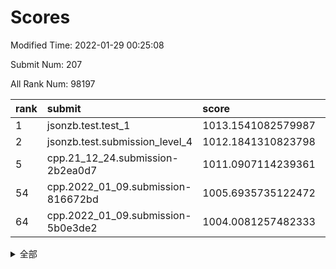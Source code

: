 # Scores

Modified Time: 2022-01-29 00:25:08

Submit Num: 207

All Rank Num: 98197

| rank |               submit               |       score        |       sigma        | pk_num |
| :--- | :--------------------------------- | :----------------- | :----------------- | :----- |
| 1    | jsonzb.test.test_1                 | 1013.1541082579987 | 0.8096281916968573 | 1894   |
| 2    | jsonzb.test.submission_level_4     | 1012.1841310823798 | 0.8180101845001229 | 1900   |
| 5    | cpp.21_12_24.submission-2b2ea0d7   | 1011.0907114239361 | 0.7688906624748276 | 1893   |
| 54   | cpp.2022_01_09.submission-816672bd | 1005.6935735122472 | 0.7260343393168355 | 1903   |
| 64   | cpp.2022_01_09.submission-5b0e3de2 | 1004.0081257482333 | 0.710682458423305  | 1899   |


<details>
<summary>全部</summary>

| rank |                 submit                 |       score        |       sigma        | pk_num |
| :--- | :------------------------------------- | :----------------- | :----------------- | :----- |
| 1    | jsonzb.test.test_1                     | 1013.1541082579987 | 0.8096281916968573 | 1894   |
| 2    | jsonzb.test.submission_level_4         | 1012.1841310823798 | 0.8180101845001229 | 1900   |
| 3    | gobigger.level_3.submission_level_3_2  | 1011.5871649520105 | 0.7626254950808689 | 1893   |
| 4    | gobigger.level_3.submission_level_3_40 | 1011.2614001305739 | 0.780944099445756  | 1898   |
| 5    | cpp.21_12_24.submission-2b2ea0d7       | 1011.0907114239361 | 0.7688906624748276 | 1893   |
| 6    | gobigger.level_3.submission_level_3_27 | 1011.0346490341886 | 0.7654611310151838 | 1899   |
| 7    | gobigger.level_3.submission_level_3_5  | 1011.01835109246   | 0.7644297797447281 | 1898   |
| 8    | gobigger.level_3.submission_level_3_9  | 1011.0082394341262 | 0.7595968454457507 | 1900   |
| 9    | gobigger.level_3.submission_level_3_32 | 1010.9059369085026 | 0.7615634919010996 | 1899   |
| 10   | gobigger.level_3.submission_level_3_19 | 1010.8073407462326 | 0.7787804562556613 | 1892   |
| 11   | gobigger.level_3.submission_level_3_46 | 1010.6955766543581 | 0.7583946591789518 | 1895   |
| 12   | gobigger.level_3.submission_level_3_42 | 1010.6846370669272 | 0.7928111724794104 | 1896   |
| 13   | gobigger.level_3.submission_level_3_10 | 1010.5860599335202 | 0.7444356617193878 | 1896   |
| 14   | gobigger.level_3.submission_level_3_20 | 1010.5155092364467 | 0.7552904065933107 | 1894   |
| 15   | gobigger.level_3.submission_level_3_6  | 1010.2816047364553 | 0.7723921836317079 | 1898   |
| 16   | gobigger.level_3.submission_level_3_49 | 1010.230906012276  | 0.752192207631989  | 1897   |
| 17   | gobigger.level_3.submission_level_3_26 | 1010.1969404708508 | 0.758537316336531  | 1900   |
| 18   | gobigger.level_3.submission_level_3_31 | 1010.1905182922245 | 0.7526230697410508 | 1901   |
| 19   | gobigger.level_3.submission_level_3_23 | 1010.1796360154534 | 0.7362648730874956 | 1898   |
| 20   | gobigger.level_3.submission_level_3_38 | 1010.0304656852518 | 0.777619803356069  | 1899   |
| 21   | gobigger.level_3.submission_level_3_14 | 1009.986043838012  | 0.7678301131637068 | 1896   |
| 22   | gobigger.level_3.submission_level_3_17 | 1009.8310407742133 | 0.7688302921579442 | 1898   |
| 23   | gobigger.level_3.submission_level_3_47 | 1009.8054696329718 | 0.7581122270050147 | 1895   |
| 24   | gobigger.level_3.submission_level_3_48 | 1009.7980881150079 | 0.7467461345751508 | 1900   |
| 25   | gobigger.level_3.submission_level_3_15 | 1009.786885872747  | 0.7567816269029104 | 1900   |
| 26   | gobigger.level_3.submission_level_3_13 | 1009.7448264518134 | 0.7512835715336794 | 1897   |
| 27   | gobigger.level_3.submission_level_3_12 | 1009.738522008566  | 0.7427127427644721 | 1901   |
| 28   | gobigger.level_3.submission_level_3_1  | 1009.7088122140119 | 0.7687691036814596 | 1896   |
| 29   | gobigger.level_3.submission_level_3_28 | 1009.6849111516053 | 0.7413205971500276 | 1899   |
| 30   | gobigger.level_3.submission_level_3_37 | 1009.6667402180949 | 0.7434615111436093 | 1899   |
| 31   | gobigger.level_3.submission_level_3_3  | 1009.642861209837  | 0.7519744913683697 | 1897   |
| 32   | gobigger.level_3.submission_level_3_0  | 1009.6370052068685 | 0.7635941552612575 | 1900   |
| 33   | gobigger.level_3.submission_level_3_44 | 1009.6146051242873 | 0.7652800427438203 | 1896   |
| 34   | gobigger.level_3.submission_level_3_18 | 1009.5701608413375 | 0.7604664046328732 | 1899   |
| 35   | gobigger.level_3.submission_level_3_7  | 1009.4935903029018 | 0.7615368039586392 | 1895   |
| 36   | gobigger.level_3.submission_level_3_25 | 1009.4529164735279 | 0.743654196740597  | 1901   |
| 37   | gobigger.level_3.submission_level_3_21 | 1009.4399105018871 | 0.7413883937421489 | 1896   |
| 38   | gobigger.level_3.submission_level_3_35 | 1009.40794348732   | 0.7786417572824975 | 1889   |
| 39   | gobigger.level_3.submission_level_3_34 | 1009.3661484316201 | 0.7399500751441872 | 1899   |
| 40   | gobigger.level_3.submission_level_3_39 | 1009.3648355324782 | 0.7632657570333546 | 1897   |
| 41   | gobigger.level_3.submission_level_3_45 | 1009.2933148271095 | 0.7564207647865335 | 1897   |
| 42   | gobigger.level_3.submission_level_3_11 | 1009.1930859724911 | 0.7599102810166753 | 1901   |
| 43   | gobigger.level_3.submission_level_3_22 | 1009.1767536398808 | 0.7583741074814179 | 1892   |
| 44   | gobigger.level_3.submission_level_3_8  | 1009.1698853460384 | 0.7353792127774039 | 1898   |
| 45   | gobigger.level_3.submission_level_3_41 | 1009.1435172203372 | 0.7482566315779865 | 1902   |
| 46   | gobigger.level_3.submission_level_3_30 | 1009.1013650451331 | 0.7413988100626209 | 1898   |
| 47   | gobigger.level_3.submission_level_3_43 | 1009.0487496520169 | 0.7461506949823351 | 1899   |
| 48   | gobigger.level_3.submission_level_3_33 | 1008.9957313275762 | 0.7476534165339346 | 1901   |
| 49   | gobigger.level_3.submission_level_3_4  | 1008.9777304690884 | 0.7434430819123307 | 1897   |
| 50   | gobigger.level_3.submission_level_3_36 | 1008.768487498186  | 0.7441601631947278 | 1900   |
| 51   | gobigger.level_3.submission_level_3_16 | 1008.5841865749574 | 0.7905919214765762 | 1898   |
| 52   | gobigger.level_3.submission_level_3_24 | 1008.5416436875998 | 0.730572152597157  | 1893   |
| 53   | gobigger.level_3.submission_level_3_29 | 1008.4408069327399 | 0.7375896383349945 | 1890   |
| 54   | cpp.2022_01_09.submission-816672bd     | 1005.6935735122472 | 0.7260343393168355 | 1903   |
| 55   | gobigger.level_1.submission_level_1_19 | 1004.6339865782015 | 0.7203397723436177 | 1897   |
| 56   | gobigger.level_1.submission_level_1_16 | 1004.5869315344809 | 0.7180620835067931 | 1898   |
| 57   | gobigger.level_1.submission_level_1_29 | 1004.4911705141014 | 0.7127787900109581 | 1900   |
| 58   | gobigger.level_1.submission_level_1_37 | 1004.2141236165453 | 0.7066661871691005 | 1899   |
| 59   | gobigger.level_1.submission_level_1_33 | 1004.1963401409149 | 0.7255785406251571 | 1898   |
| 60   | gobigger.level_1.submission_level_1_0  | 1004.1141131051312 | 0.7065590521978192 | 1896   |
| 61   | gobigger.level_1.submission_level_1_17 | 1004.077141071634  | 0.7095634773056523 | 1899   |
| 62   | gobigger.level_1.submission_level_1_6  | 1004.0198520568174 | 0.7226662936106748 | 1895   |
| 63   | gobigger.level_1.submission_level_1_46 | 1004.0186721917379 | 0.7136671198021276 | 1895   |
| 64   | cpp.2022_01_09.submission-5b0e3de2     | 1004.0081257482333 | 0.710682458423305  | 1899   |
| 65   | gobigger.level_1.submission_level_1_5  | 1003.9152667464318 | 0.7271776943322865 | 1900   |
| 66   | gobigger.level_1.submission_level_1_21 | 1003.8859280743457 | 0.7261965027126941 | 1894   |
| 67   | gobigger.level_1.submission_level_1_38 | 1003.835238785919  | 0.7071004416237137 | 1901   |
| 68   | gobigger.level_1.submission_level_1_32 | 1003.8152050243391 | 0.7158351702735076 | 1895   |
| 69   | gobigger.level_1.submission_level_1_26 | 1003.797131605527  | 0.720126038714544  | 1900   |
| 70   | gobigger.level_1.submission_level_1_28 | 1003.7743195161418 | 0.6963608084005445 | 1895   |
| 71   | gobigger.level_1.submission_level_1_25 | 1003.7146506378414 | 0.7183771264788636 | 1896   |
| 72   | gobigger.level_1.submission_level_1_43 | 1003.7051500486564 | 0.7192217773273339 | 1896   |
| 73   | gobigger.level_1.submission_level_1_9  | 1003.6951928867913 | 0.7317948478950064 | 1897   |
| 74   | gobigger.level_1.submission_level_1_20 | 1003.6248307128507 | 0.7152698674340242 | 1895   |
| 75   | gobigger.level_1.submission_level_1_36 | 1003.582317983111  | 0.7127560667308892 | 1898   |
| 76   | gobigger.level_1.submission_level_1_44 | 1003.5769776488861 | 0.721006324454305  | 1898   |
| 77   | gobigger.level_1.submission_level_1_45 | 1003.4453055414625 | 0.7216439112033494 | 1898   |
| 78   | gobigger.level_1.submission_level_1_2  | 1003.3790226687162 | 0.7303427388965191 | 1898   |
| 79   | gobigger.level_1.submission_level_1_1  | 1003.3458600081882 | 0.7172108999782683 | 1897   |
| 80   | gobigger.level_1.submission_level_1_48 | 1003.2050586608774 | 0.7175320239022165 | 1898   |
| 81   | gobigger.level_1.submission_level_1_7  | 1003.2045687493676 | 0.7199580265421792 | 1902   |
| 82   | gobigger.level_1.submission_level_1_35 | 1003.1819615500292 | 0.7100514154829828 | 1897   |
| 83   | gobigger.level_1.submission_level_1_14 | 1003.1691685961183 | 0.7180273053120177 | 1898   |
| 84   | gobigger.level_1.submission_level_1_15 | 1003.1667391839608 | 0.7122596471589588 | 1899   |
| 85   | gobigger.level_1.submission_level_1_27 | 1003.1623318550854 | 0.7057520591895886 | 1899   |
| 86   | gobigger.level_1.submission_level_1_30 | 1003.0452755892154 | 0.729387713274592  | 1899   |
| 87   | gobigger.level_1.submission_level_1_18 | 1003.0215624179057 | 0.7128784794880321 | 1896   |
| 88   | gobigger.level_1.submission_level_1_42 | 1002.9890403132997 | 0.7221403263388931 | 1892   |
| 89   | gobigger.level_1.submission_level_1_22 | 1002.7481434383307 | 0.7050582265704036 | 1897   |
| 90   | gobigger.level_1.submission_level_1_40 | 1002.7354982899008 | 0.7044683725738348 | 1895   |
| 91   | gobigger.level_1.submission_level_1_12 | 1002.7108559545571 | 0.7128944849511022 | 1902   |
| 92   | gobigger.level_1.submission_level_1_13 | 1002.6751591243982 | 0.7124337679772313 | 1898   |
| 93   | gobigger.level_1.submission_level_1_11 | 1002.6491921439558 | 0.7152334272366535 | 1897   |
| 94   | gobigger.level_1.submission_level_1_31 | 1002.4857475843544 | 0.7242703664127911 | 1900   |
| 95   | gobigger.level_1.submission_level_1_34 | 1002.4416872599732 | 0.7089237316429554 | 1902   |
| 96   | gobigger.level_1.submission_level_1_10 | 1002.4298904352053 | 0.7211805356100611 | 1893   |
| 97   | gobigger.level_1.submission_level_1_23 | 1002.4217116287019 | 0.7174359509552645 | 1894   |
| 98   | gobigger.level_1.submission_level_1_8  | 1002.39906461891   | 0.7118115832112222 | 1895   |
| 99   | gobigger.level_1.submission_level_1_39 | 1002.3594472624538 | 0.7073016590499437 | 1897   |
| 100  | gobigger.level_1.submission_level_1_3  | 1002.2269125727488 | 0.7182700546092481 | 1893   |
| 101  | gobigger.level_1.submission_level_1_47 | 1002.1711497912385 | 0.7159279292216937 | 1898   |
| 102  | gobigger.level_1.submission_level_1_41 | 1002.1631974415438 | 0.7160972503963708 | 1901   |
| 103  | gobigger.level_1.submission_level_1_24 | 1002.0161189705269 | 0.7099876089898397 | 1896   |
| 104  | gobigger.level_1.submission_level_1_49 | 1001.7545843461689 | 0.7091483467618097 | 1899   |
| 105  | gobigger.level_1.submission_level_1_4  | 1001.6614883781187 | 0.7111505305557357 | 1893   |
| 106  | gobigger.random.submission_random_7    | 997.2697540818021  | 0.7150930141822283 | 1900   |
| 107  | gobigger.random.submission_random_29   | 997.1532025685752  | 0.7079097830547996 | 1900   |
| 108  | gobigger.random.submission_random_38   | 997.0203611419762  | 0.7073587749655528 | 1896   |
| 109  | gobigger.random.submission_random_8    | 997.0065242557407  | 0.7026913507873508 | 1894   |
| 110  | gobigger.random.submission_random_41   | 996.9329073883468  | 0.6991996306189611 | 1898   |
| 111  | gobigger.random.submission_random_21   | 996.8208040852982  | 0.7007417666188271 | 1903   |
| 112  | gobigger.random.submission_random_14   | 996.6716543007851  | 0.7044214019261361 | 1897   |
| 113  | gobigger.random.submission_random_23   | 996.6704976745781  | 0.7078548571427916 | 1899   |
| 114  | gobigger.random.submission_random_28   | 996.6590529776911  | 0.6952428544028304 | 1895   |
| 115  | gobigger.random.submission_random_17   | 996.5862323854097  | 0.7138795054652626 | 1898   |
| 116  | gobigger.random.submission_random_0    | 996.5645861702416  | 0.7114914913168042 | 1897   |
| 117  | gobigger.random.submission_random_37   | 996.5201973890954  | 0.7053028017239723 | 1894   |
| 118  | gobigger.random.submission_random_22   | 996.4221351504024  | 0.7143566849484572 | 1893   |
| 119  | gobigger.random.submission_random_34   | 996.3406406186454  | 0.7067175565004223 | 1895   |
| 120  | gobigger.random.submission_random_35   | 996.3377406517842  | 0.7011644026217672 | 1900   |
| 121  | gobigger.random.submission_random_12   | 996.2544486515493  | 0.6999073047921502 | 1901   |
| 122  | gobigger.random.submission_random_9    | 996.2400318325151  | 0.7123213945247543 | 1898   |
| 123  | gobigger.random.submission_random_27   | 996.2105189683009  | 0.7075427434747991 | 1899   |
| 124  | gobigger.random.submission_random_45   | 996.1935294335783  | 0.7052413566078013 | 1898   |
| 125  | gobigger.random.submission_random_10   | 996.1869522161261  | 0.7063697837908077 | 1901   |
| 126  | gobigger.random.submission_random_43   | 996.1725238184031  | 0.701498387671067  | 1897   |
| 127  | gobigger.random.submission_random_26   | 996.1363100770228  | 0.7062481245328459 | 1897   |
| 128  | gobigger.random.submission_random_39   | 996.1321067152654  | 0.7083849521133618 | 1892   |
| 129  | gobigger.random.submission_random_11   | 996.0627345317018  | 0.699275318555598  | 1893   |
| 130  | gobigger.random.submission_random_16   | 996.0292518366106  | 0.7193206954777407 | 1897   |
| 131  | gobigger.random.submission_random_36   | 996.0285971954984  | 0.7080846808471463 | 1892   |
| 132  | gobigger.random.submission_random_24   | 995.9507489443986  | 0.7072577760864156 | 1894   |
| 133  | gobigger.random.submission_random_6    | 995.9398403025516  | 0.7104762926778536 | 1900   |
| 134  | gobigger.random.submission_random_46   | 995.8979476746508  | 0.71041305437737   | 1900   |
| 135  | gobigger.random.submission_random_18   | 995.8459579537516  | 0.7100279588558495 | 1894   |
| 136  | gobigger.random.submission_random_49   | 995.7696162507908  | 0.7143220056920883 | 1900   |
| 137  | gobigger.random.submission_random_47   | 995.6605530787493  | 0.7082288263531178 | 1896   |
| 138  | gobigger.random.submission_random_25   | 995.612223337043   | 0.7121534054873176 | 1904   |
| 139  | gobigger.random.submission_random_4    | 995.5592513803787  | 0.7241963591434166 | 1900   |
| 140  | gobigger.random.submission_random_30   | 995.5373600197545  | 0.7130590013639283 | 1898   |
| 141  | gobigger.random.submission_random_19   | 995.5211894476803  | 0.7241523322885518 | 1896   |
| 142  | gobigger.random.submission_random_44   | 995.4899269961551  | 0.7006782947282839 | 1905   |
| 143  | gobigger.random.submission_random_13   | 995.4806427267231  | 0.7141630451718477 | 1897   |
| 144  | gobigger.random.submission_random_2    | 995.4564146640331  | 0.7225406582209408 | 1902   |
| 145  | gobigger.random.submission_random_31   | 995.4434190091645  | 0.696078651135867  | 1899   |
| 146  | gobigger.random.submission_random_15   | 995.4102948522158  | 0.700325649945437  | 1899   |
| 147  | gobigger.random.submission_random_32   | 995.3266108806137  | 0.7124988613371904 | 1894   |
| 148  | gobigger.random.submission_random_20   | 995.2364308435467  | 0.7113584816380563 | 1898   |
| 149  | gobigger.random.submission_random_3    | 995.231751708002   | 0.7038741984718622 | 1897   |
| 150  | gobigger.random.submission_random_33   | 995.1756335464815  | 0.715390093252043  | 1897   |
| 151  | gobigger.random.submission_random_5    | 994.9919311148996  | 0.7149705778653762 | 1893   |
| 152  | gobigger.random.submission_random_42   | 994.8327845357256  | 0.7298230244566096 | 1898   |
| 153  | gobigger.random.submission_random_1    | 994.7110380170803  | 0.7278712622918148 | 1895   |
| 154  | gobigger.random.submission_random_48   | 994.6941499133645  | 0.7241382277373274 | 1896   |
| 155  | gobigger.level_2.submission_level_2_32 | 994.6723632516866  | 0.7300666230902315 | 1899   |
| 156  | gobigger.random.submission_random_40   | 994.4115053039827  | 0.715072227602421  | 1894   |
| 157  | gobigger.level_2.submission_level_2_23 | 994.0388807456736  | 0.7340091410402003 | 1897   |
| 158  | gobigger.level_2.submission_level_2_6  | 993.7202009422502  | 0.7373955298685656 | 1896   |
| 159  | gobigger.level_2.submission_level_2_12 | 993.4221498076632  | 0.7430310947159794 | 1901   |
| 160  | gobigger.level_2.submission_level_2_14 | 993.3221196055766  | 0.7496248114351214 | 1899   |
| 161  | gobigger.level_2.submission_level_2_27 | 993.1093719062662  | 0.7337016863815305 | 1898   |
| 162  | gobigger.level_2.submission_level_2_1  | 993.0311125423863  | 0.7328512873649554 | 1901   |
| 163  | gobigger.level_2.submission_level_2_15 | 992.9621968813441  | 0.7582398062952217 | 1900   |
| 164  | gobigger.level_2.submission_level_2_46 | 992.8784631121708  | 0.7164006446022145 | 1898   |
| 165  | gobigger.level_2.submission_level_2_25 | 992.8726009918936  | 0.7423830648768135 | 1900   |
| 166  | gobigger.level_2.submission_level_2_39 | 992.8057958738282  | 0.759403389963938  | 1897   |
| 167  | gobigger.level_2.submission_level_2_0  | 992.7984687208238  | 0.7410916331845814 | 1896   |
| 168  | gobigger.level_2.submission_level_2_3  | 992.5796064204917  | 0.7373783943242903 | 1900   |
| 169  | gobigger.level_2.submission_level_2_42 | 992.5614035736371  | 0.7401236340387443 | 1894   |
| 170  | gobigger.level_2.submission_level_2_49 | 992.5521336853391  | 0.7499139421260141 | 1895   |
| 171  | gobigger.level_2.submission_level_2_41 | 992.4030987804442  | 0.7361546285473163 | 1898   |
| 172  | gobigger.level_2.submission_level_2_26 | 992.4021911176112  | 0.7252637618030016 | 1894   |
| 173  | gobigger.level_2.submission_level_2_24 | 992.3906124976828  | 0.7433442346185678 | 1897   |
| 174  | gobigger.level_2.submission_level_2_44 | 992.367707264901   | 0.7255272273226976 | 1895   |
| 175  | gobigger.level_2.submission_level_2_4  | 992.3347844841455  | 0.7424792521844926 | 1898   |
| 176  | gobigger.level_2.submission_level_2_48 | 992.3030569417648  | 0.737024252244612  | 1893   |
| 177  | gobigger.level_2.submission_level_2_9  | 992.2321291979873  | 0.7329906169656122 | 1899   |
| 178  | gobigger.level_2.submission_level_2_30 | 992.216882091313   | 0.7431087396520728 | 1899   |
| 179  | gobigger.level_2.submission_level_2_40 | 992.1138253566635  | 0.7578648527868183 | 1898   |
| 180  | gobigger.level_2.submission_level_2_22 | 992.0620367621444  | 0.7516071892547892 | 1898   |
| 181  | gobigger.level_2.submission_level_2_33 | 991.9827354624545  | 0.7471442457453538 | 1901   |
| 182  | gobigger.level_2.submission_level_2_18 | 991.9716449801772  | 0.745208228261826  | 1896   |
| 183  | gobigger.level_2.submission_level_2_29 | 991.9309981849292  | 0.7698444304903382 | 1898   |
| 184  | gobigger.level_2.submission_level_2_11 | 991.8747849219446  | 0.7623912691620987 | 1895   |
| 185  | gobigger.level_2.submission_level_2_47 | 991.8400104385624  | 0.7479961352299801 | 1902   |
| 186  | gobigger.level_2.submission_level_2_38 | 991.8134166717002  | 0.7333731580484545 | 1902   |
| 187  | gobigger.level_2.submission_level_2_35 | 991.8082503046114  | 0.7368980207185691 | 1899   |
| 188  | gobigger.level_2.submission_level_2_17 | 991.772342617775   | 0.7400836954255715 | 1899   |
| 189  | gobigger.level_2.submission_level_2_36 | 991.7671147215405  | 0.7445119632435183 | 1893   |
| 190  | gobigger.level_2.submission_level_2_5  | 991.7339875829387  | 0.7415334850594667 | 1900   |
| 191  | gobigger.level_2.submission_level_2_19 | 991.7335492927008  | 0.7460117138179132 | 1900   |
| 192  | gobigger.level_2.submission_level_2_21 | 991.7227100404886  | 0.7577527920807552 | 1901   |
| 193  | gobigger.level_2.submission_level_2_31 | 991.5150091355314  | 0.749989977940683  | 1897   |
| 194  | gobigger.level_2.submission_level_2_43 | 991.4609895583792  | 0.7497416897843664 | 1898   |
| 195  | gobigger.level_2.submission_level_2_37 | 991.4473532357044  | 0.7403570199152002 | 1893   |
| 196  | gobigger.level_2.submission_level_2_13 | 991.3232953981415  | 0.7479982898251069 | 1899   |
| 197  | gobigger.level_2.submission_level_2_34 | 991.218056740926   | 0.7471733948017536 | 1901   |
| 198  | gobigger.level_2.submission_level_2_16 | 991.2005344425779  | 0.7464217205928892 | 1892   |
| 199  | gobigger.level_2.submission_level_2_10 | 991.194929450249   | 0.7599497144045575 | 1896   |
| 200  | gobigger.level_2.submission_level_2_45 | 991.1541656792166  | 0.7482719240992476 | 1905   |
| 201  | gobigger.level_2.submission_level_2_8  | 991.0555183453517  | 0.7424766396924286 | 1898   |
| 202  | gobigger.level_2.submission_level_2_28 | 990.8281672611628  | 0.7629839050381787 | 1900   |
| 203  | gobigger.level_2.submission_level_2_7  | 990.7427660642431  | 0.7553056400240628 | 1895   |
| 204  | gobigger.level_2.submission_level_2_20 | 990.6114986771271  | 0.7812824171450655 | 1898   |
| 205  | gobigger.level_2.submission_level_2_2  | 990.3046693368982  | 0.7575045414696423 | 1899   |
| 206  | gobigger.none.submission_none_1        | 976.7377498719179  | 1.2875502112141686 | 1899   |
| 207  | gobigger.none.submission_none_0        | 975.8740047096886  | 1.4273203628709348 | 1902   |

</details>